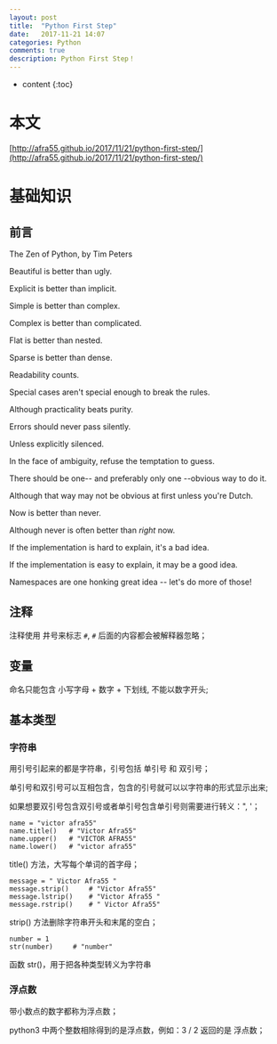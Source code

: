 ```yaml
---
layout: post
title:  "Python First Step"
date:   2017-11-21 14:07
categories: Python
comments: true
description: Python First Step！
---
```


* content
{:toc}

# 本文

[http://afra55.github.io/2017/11/21/python-first-step/](http://afra55.github.io/2017/11/21/python-first-step/)

# 基础知识

## 前言

The Zen of Python, by Tim Peters

Beautiful is better than ugly.

Explicit is better than implicit.

Simple is better than complex.

Complex is better than complicated.

Flat is better than nested.

Sparse is better than dense.

Readability counts.

Special cases aren't special enough to break the rules.

Although practicality beats purity.

Errors should never pass silently.

Unless explicitly silenced.

In the face of ambiguity, refuse the temptation to guess.

There should be one-- and preferably only one --obvious way to do it.

Although that way may not be obvious at first unless you're Dutch.

Now is better than never.

Although never is often better than *right* now.

If the implementation is hard to explain, it's a bad idea.

If the implementation is easy to explain, it may be a good idea.

Namespaces are one honking great idea -- let's do more of those!

## 注释

注释使用 井号来标志 `#`, `#` 后面的内容都会被解释器忽略；

## 变量

命名只能包含 小写字母 + 数字 + 下划线, 不能以数字开头;

## 基本类型

### 字符串

用引号引起来的都是字符串，引号包括 单引号 和 双引号；

单引号和双引号可以互相包含，包含的引号就可以以字符串的形式显示出来;

如果想要双引号包含双引号或者单引号包含单引号则需要进行转义：\", \'；

    name = "victor afra55"
    name.title()   # "Victor Afra55"
    name.upper()   # "VICTOR AFRA55"
    name.lower()   # "victor afra55"

title() 方法，大写每个单词的首字母；

    message = " Victor Afra55 "
    message.strip()     # "Victor Afra55"
    message.lstrip()    # "Victor Afra55 "
    message.rstrip()    # " Victor Afra55"

strip() 方法删除字符串开头和末尾的空白；

    number = 1
    str(number)     # "number"

函数 str()，用于把各种类型转义为字符串

### 浮点数

带小数点的数字都称为浮点数；

python3 中两个整数相除得到的是浮点数，例如：3 / 2 返回的是 浮点数；


